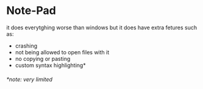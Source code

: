 # Note-Pad

it does everytghing worse than windows but it does have extra fetures such as:
 - crashing
 - not being allowed to open files with it
 - no copying or pasting
 - custom syntax highlighting*




###### *note: very limited
